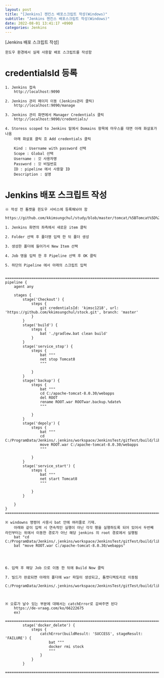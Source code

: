 ```yaml
---
layout: post
title: "[Jenkins] 젠킨스 배포스크립트 작성(Windows)"
subtitle: "Jenkins 젠킨스 배포스크립트 작성(Windows)"
date: 2022-08-01 13:41:17 +0900
categories: Jenkins
---
```

[Jenkins 배포 스크립트 작성]

	윈도우 환경에서 실제 사용할 배포 스크립트를 작성함

# credentialsId  등록
	
	1. Jenkins 접속
		http://localhost:9090
	
	2. Jenkins 관리 페이지 이동 (Jenkins관리 클릭)
		http://localhost:9090/manage
	
	3. Jenkins 관리 화면에서 Manager Credentials 클릭
		http://localhost:9090/credentials/
	
	4. Storess scoped to Jenkins 밑에서 Domains 항목에 마우스를 대면 아래 화살표가 나옴
		아래 화살표 클릭 흐 Add credentials 클릭
		
		Kind : Username with password 선택
		Scope : Global 선택
		Username : 깃 사용자명 
		Password : 깃 비밀번호
		ID : pipeline 에서 사용할 ID
		Description : 설명	




# Jenkins 배포 스크립트 작성
	※ 작성 전 톰캣을 윈도우 서비스에 등록해놔야 함
		https://github.com/kkimsungchul/study/blob/master/tomcat/%5BTomcat%5D%20%EC%9C%88%EB%8F%84%EC%9A%B0%20%EC%84%9C%EB%B9%84%EC%8A%A4%EC%97%90%20%EB%93%B1%EB%A1%9D%ED%95%98%EA%B8%B0.txt

	1. Jenkins 화면의 좌측에서 새로운 item 클릭
	
	2. Folder 선택 후 폴더명 입력 한 뒤 폴더 생성
	
	3. 생성한 폴더에 들어가서 New Item 선택
	
	4. Job 명을 입력 한 후 Pipeline 선택 후 OK 클릭
	
	5. 하단의 Pipeline 에서 아래의 스크립트 입력

	
	==================================================================================================================================================
	pipeline {
		agent any

		stages {
			stage('Checkout') {
				steps {
					git credentialsId: 'kimsc1218', url: 'https://github.com/kkimsungchul/stock.git', branch: 'master'
				}
			}	
			stage('build') {
				steps {
					bat './gradlew.bat clean build'
				}
			}
			stage('service_stop') {
				steps {
					bat """
					net stop Tomcat8
					"""
					
				}
			}
			stage('backup') {
				steps {
					bat """
					cd C:/apache-tomcat-8.0.30/webapps
					del ROOT
					rename ROOT.war ROOTwar.backup.%date%
					"""
					
				}
			}
			stage('depoly') {
				steps {
					bat """
					cd C:/ProgramData/Jenkins/.jenkins/workspace/JenkinsTest/gitTest/build/libs
					move ROOT.war C:/apache-tomcat-8.0.30/webapps
					"""
					
				}
			}
			stage('service_start') {
				steps {
					bat """
					net start Tomcat8
					"""
					
				}
			}		
			
		}
	}
	==================================================================================================================================================
	
	※ windowns 명령어 사용시 bat 안에 여러줄로 기재.
		아래와 같이 입력 시 연속적인 실행이 아닌 각각 행을 실행하도록 되어 있어서 두번째 라인부터는 위에서 이동한 경로가 아닌 해당 jenkins 의 root 경로에서 실행됨
		bat "cd C:/ProgramData/Jenkins/.jenkins/workspace/JenkinsTest/gitTest/build/libs"
		bat "move ROOT.war C:/apache-tomcat-8.0.30/webapps"
		
	
	

	6. 입력 후 해당 Job 으로 이동 한 뒤에 Build Now 클릭
	
	7. 빌드가 완료되면 아래의 폴더에 war 파일이 생성되고, 톰캣디렉토리로 이동됨
		C:/ProgramData/Jenkins/.jenkins/workspace/JenkinsTest/gitTest/build/libs
	
	

	※ 오류가 날수 있는 부분에 대해서는 catchError로 감싸주면 된다
		https://de-vraag.com/ko/66222675
		ex)
			======================================================================================================
			stage('docker_delete') {
				steps {
					catchError(buildResult: 'SUCCESS', stageResult: 'FAILURE') {
						bat """
						docker rmi stock
						"""
					}	
				}
			}
			======================================================================================================
